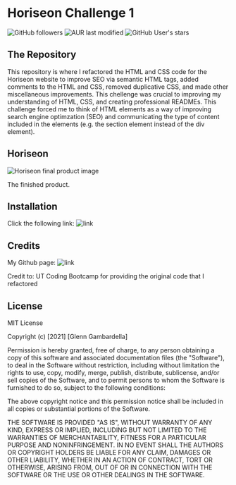 # Horiseon Challenge 1

![GitHub followers](https://img.shields.io/github/followers/ggamb?style=social)
![AUR last modified](https://img.shields.io/aur/last-modified/google-chrome)
![GitHub User's stars](https://img.shields.io/github/stars/ggamb?style=social)

## The Repository

This repository is where I refactored the HTML and CSS code for the Horiseon website to improve SEO via semantic HTML tags, added comments to the HTML and CSS, removed duplicative CSS, and made other miscellaneous improvements. This chellenge was crucial to improving my understanding of HTML, CSS, and creating professional READMEs. This challenge forced me to think of HTML elements as a way of improving search engine optimzation (SEO) and communicating the type of content included in the elements (e.g. the section element instead of the div element).

## Horiseon

<img alt="Horiseon final product image" src="https://user-images.githubusercontent.com/86434738/128603471-83f83530-4f40-4652-83be-802435076a64.png">

The finished product.

## Installation

Click the following link: ![link](https://ggamb.github.io/horiseon-challenge-1/)

## Credits 

My Github page: ![link](https://github.com/ggamb)

Credit to: UT Coding Bootcamp for providing the original code that I refactored

## License

<!--Free softwarelicense language from https://www.mit.edu/~amini/LICENSE.md-->
MIT License

Copyright (c) [2021] [Glenn Gambardella]

Permission is hereby granted, free of charge, to any person obtaining a copy
of this software and associated documentation files (the "Software"), to deal
in the Software without restriction, including without limitation the rights
to use, copy, modify, merge, publish, distribute, sublicense, and/or sell
copies of the Software, and to permit persons to whom the Software is
furnished to do so, subject to the following conditions:

The above copyright notice and this permission notice shall be included in all
copies or substantial portions of the Software.

THE SOFTWARE IS PROVIDED "AS IS", WITHOUT WARRANTY OF ANY KIND, EXPRESS OR
IMPLIED, INCLUDING BUT NOT LIMITED TO THE WARRANTIES OF MERCHANTABILITY,
FITNESS FOR A PARTICULAR PURPOSE AND NONINFRINGEMENT. IN NO EVENT SHALL THE
AUTHORS OR COPYRIGHT HOLDERS BE LIABLE FOR ANY CLAIM, DAMAGES OR OTHER
LIABILITY, WHETHER IN AN ACTION OF CONTRACT, TORT OR OTHERWISE, ARISING FROM,
OUT OF OR IN CONNECTION WITH THE SOFTWARE OR THE USE OR OTHER DEALINGS IN THE
SOFTWARE.
